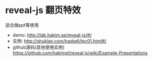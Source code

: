 # reveal-js 翻页特效

适合做ppt等使用

* demo: http://lab.hakim.se/reveal-js/#/
* 实例: http://shuklan.com/haskell/lec01.html#/
* github源码(其他使用实例) https://github.com/hakimel/reveal.js/wiki/Example-Presentations